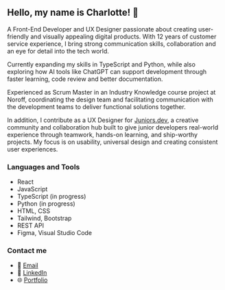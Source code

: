 ## Hello, my name is Charlotte! 🤗

A Front-End Developer and UX Designer passionate about creating user-friendly and visually appealing digital products.
With 12 years of customer service experience, I bring strong communication skills, collaboration and an eye for detail into the tech world.

Currently expanding my skills in TypeScript and Python, while also exploring how AI tools like ChatGPT can support development through faster learning, code review and better documentation.

Experienced as Scrum Master in an Industry Knowledge course project at Noroff, coordinating the design team and facilitating communication with the development teams to deliver functional solutions together.

In addition, I contribute as a UX Designer for [Juniors.dev](https://github.com/Juniors-Dev), a creative community and collaboration hub built to give junior developers real-world experience through teamwork, hands-on learning, and ship-worthy projects. My focus is on usability, universal design and creating consistent user experiences.

### Languages and Tools
- React
- JavaScript
- TypeScript (in progress)
- Python (in progress)
- HTML, CSS
- Tailwind, Bootstrap
- REST API
- Figma, Visual Studio Code

### Contact me
- 📧 [Email](mailto:charlottevalset@gmail.com)  
- 💼 [LinkedIn](https://www.linkedin.com/in/charlotte-valset-6195b521a/)  
- 🌐 [Portfolio](https://www.charlottevalset.no/)

